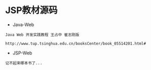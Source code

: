 # JSP教材源码

* Java-Web

```
Java Web 开发实践教程 王占中 崔志刚版

http://www.tup.tsinghua.edu.cn/booksCenter/book_05514201.html#
```

* JSP-Web

```
记不起来哪本书了...
```
